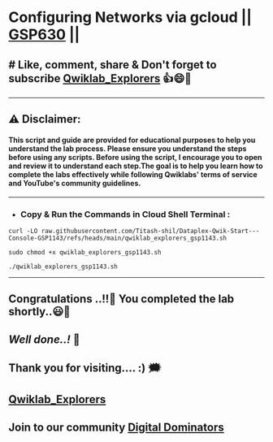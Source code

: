 # Configuring Networks via gcloud || [GSP630](https://www.cloudskillsboost.google/focuses/7140?parent=catalog) ||

## # Like, comment, share & Don't forget to subscribe [Qwiklab_Explorers](https://youtube.com/@titashshil?si=RgamNu1dc9jVIbJN) 👍😄🤝

---
## ⚠️ **Disclaimer:**
#### This script and guide are provided for educational purposes to help you understand the lab process. Please ensure you understand the steps before using any scripts. Before using the script, I encourage you to open and review it to understand each step.The goal is to help you learn how to complete the labs effectively while following Qwiklabs' terms of service and YouTube's community guidelines.
---

 - ### Copy & Run the Commands in Cloud Shell Terminal :


```
curl -LO raw.githubusercontent.com/Titash-shil/Dataplex-Qwik-Start---Console-GSP1143/refs/heads/main/qwiklab_explorers_gsp1143.sh

sudo chmod +x qwiklab_explorers_gsp1143.sh

./qwiklab_explorers_gsp1143.sh
```

---

## Congratulations ..!!🎉  You completed the lab shortly..😃💯

## *Well done..!* 👏

## Thank you for visiting.... :) 🗯️

## [Qwiklab_Explorers](https://youtube.com/@titashshil?si=RgamNu1dc9jVIbJN)

## Join to our community [Digital Dominators](https://linktr.ee/digital_dominators)
